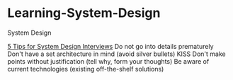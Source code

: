 # Learning-System-Design
 System Design


[5 Tips for System Design Interviews](https://www.youtube.com/watch?v=CtmBGH8MkX4)
Do not go into details prematurely
Don't have a set architecture in mind (avoid silver bullets)
KISS
Don't make points without justification (tell why, form your thoughts)
Be aware of current technologies (existing off-the-shelf solutions)